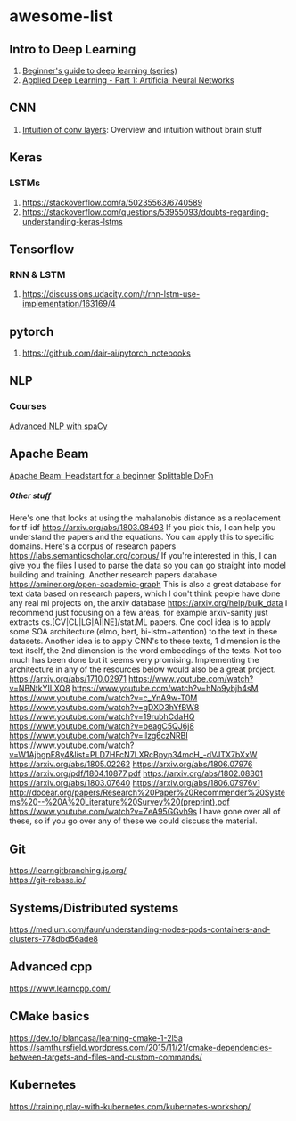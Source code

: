 # awesome-list
## Intro to Deep Learning
1. [Beginner's guide to deep learning (series)](https://towardsdatascience.com/intro-to-deep-learning-c025efd92535)
2. [Applied Deep Learning - Part 1: Artificial Neural Networks](https://towardsdatascience.com/applied-deep-learning-part-1-artificial-neural-networks-d7834f67a4f6)

## CNN
1. [Intuition of conv layers](http://cs231n.github.io/convolutional-networks/): Overview and intuition without brain stuff

## Keras 
### LSTMs
1. https://stackoverflow.com/a/50235563/6740589
2. https://stackoverflow.com/questions/53955093/doubts-regarding-understanding-keras-lstms

## Tensorflow 
### RNN & LSTM
1. https://discussions.udacity.com/t/rnn-lstm-use-implementation/163169/4

## pytorch
1. https://github.com/dair-ai/pytorch_notebooks

## NLP 
### Courses
[Advanced NLP with spaCy](https://github.com/ines/spacy-course)

## Apache Beam
[Apache Beam: Headstart for a beginner](https://medium.com/analytics-vidhya/apache-beam-a-beginners-approach-4783dfc6fea)
[Splittable DoFn](https://docs.google.com/document/d/1AQmx-T9XjSi1PNoEp5_L-lT0j7BkgTbmQnc6uFEMI4c/edit#heading=h.dtl8cwoybr2y)

##### Other stuff 
 
Here's one that looks at using the mahalanobis distance as a replacement for tf-idf
https://arxiv.org/abs/1803.08493
If you pick this, I can help you understand the papers and the equations. You can apply this to specific domains.
Here's a corpus of research papers
https://labs.semanticscholar.org/corpus/
If you're interested in this, I can give you the files I used to parse the data so you can go straight into model building and training.
Another research papers database
https://aminer.org/open-academic-graph
This is also a great database for text data based on research papers, which I don't think people have done any real ml projects on, the arxiv database
https://arxiv.org/help/bulk_data
I recommend just focusing on a few areas, for example arxiv-sanity just extracts cs.[CV|CL|LG|AI|NE]/stat.ML papers.
One cool idea is to apply some SOA architecture (elmo, bert, bi-lstm+attention) to the text in these datasets.
Another idea is to apply CNN's to these texts, 1 dimension is the text itself, the 2nd dimension is the word embeddings of the texts. Not too much has been done but it seems very promising.
Implementing the architecture in any of the resources below would also be a great project.
https://arxiv.org/abs/1710.02971
https://www.youtube.com/watch?v=NBNtkYILXQ8 https://www.youtube.com/watch?v=hNo9ybjh4sM https://www.youtube.com/watch?v=c_YnA9w-T0M https://www.youtube.com/watch?v=gDXD3hYfBW8 https://www.youtube.com/watch?v=19rubhCdaHQ https://www.youtube.com/watch?v=beagC5QJ6j8 https://www.youtube.com/watch?v=iIzg6czNRBI https://www.youtube.com/watch?v=W1AjbgpF8y4&list=PLD7HFcN7LXRcBpyp34moH_-dVJTX7bXxW https://arxiv.org/abs/1805.02262
https://arxiv.org/abs/1806.07976
https://arxiv.org/pdf/1804.10877.pdf
https://arxiv.org/abs/1802.08301
https://arxiv.org/abs/1803.07640
https://arxiv.org/abs/1806.07976v1
http://docear.org/papers/Research%20Paper%20Recommender%20Systems%20--%20A%20Literature%20Survey%20(preprint).pdf
https://www.youtube.com/watch?v=ZeA95GGvh9s I have gone over all of these, so if you go over any of these we could discuss the material.

## Git
https://learngitbranching.js.org/   
https://git-rebase.io/

## Systems/Distributed systems
https://medium.com/faun/understanding-nodes-pods-containers-and-clusters-778dbd56ade8

## Advanced cpp
https://www.learncpp.com/

## CMake basics
https://dev.to/iblancasa/learning-cmake-1-2l5a
https://samthursfield.wordpress.com/2015/11/21/cmake-dependencies-between-targets-and-files-and-custom-commands/

## Kubernetes
https://training.play-with-kubernetes.com/kubernetes-workshop/
